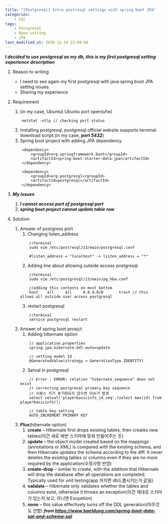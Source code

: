 ```yaml
---
title: "[Postgresql] Intro postresql settings with spring boot JPA"
categories:
    - Sql
tags:
    - Postgresql
    - Base-setting
    - JPA
last_modified_at: 2020-12-14 23:00:00
---
```

***I decided to use postgresql as my db, this is my first postgresql setting experience description***

1. Reason to writing
    - I need to see again my first postgresql with java spring boot JPA setting issues.
    - Sharing my experience

2. Requirement
    1. (in my case, Ubuntu) Ubuntu port open(ufw)
    ```
        netstat -ntlp // checking port status
    ```
    2. Installing postgresql, postgresql official website supports terminal download script.(in my case, ***port 5432***)
    3. Spring boot project with adding JPA dependency
    ```
        <dependency>
            <groupId>org.springframework.boot</groupId>
            <artifactId>spring-boot-starter-data-jpa</artifactId>
        </dependency>
    
        <dependency>
            <groupId>org.postgresql</groupId>
            <artifactId>postgresql</artifactId>
        </dependency>
    ```

3. ***My Issues***
    1. ***I cannot access port of postgresql port***
    2. ***spring boot project cannot update table row***

4. Solution
    1. Answer of posrgress port
        1. Changing listen_address
        ```
            //terminal
            sudo vim /etc/postresql/13/main/postgresql.conf
        
            #listen_address = "localhost" -> listen_address = "*"
        ```
        2. Adding line about allowing outside access postgresql
        ```
            //terminal
            sudo vim /etc/postgresql/13/main/pg_hba.conf
        
            //adding this contents on most bottom
            host    all     all     0.0.0.0/0       trust // this allows all outside user access postgresql
        ```
        3. restart postgresql
        ```
            //terminal
            service postgresql restart
        ```
    2. Answer of spring boot proejct
        1. Adding hibernate option
        ```
            // application.properties
            spring.jpa.hibernate.ddl-auto=update
        
            // setting model Id
            @GeneratedValue(strategy = GenerationType.IDENTITY)
        ```
        2. Setval in postgresql
        ```
            // Error : ERROR: relation "hibernate_sequence" does not exist
            // correcting postgresql primary key sequence
            // 시퀀스 키가 동기화되지 않으면 이슈가 발생
            select setval('playerbasicinfo_id_seq',(select max(id) from playerbasicinfo));
        
            // table key setting
            AUTO_INCREMENT PRIMARY KEY
        ```
    3. ***Plus***(hibernate option)
        1. **create** – Hibernate first drops existing tables, then creates new tables(이건 새로 매번 스키마에 맞춰 만들어주는 듯)
        2. **update** – the object model created based on the mappings (annotations or XML) is compared with the existing schema, and then Hibernate updates the schema according to the diff. It never deletes the existing tables or columns even if they are no more required by the application(수정사항 반영)
        3. **create-drop** – similar to create, with the addition that Hibernate will drop the database after all operations are completed. Typically used for unit testing(app 꺼지면 db드롭시키는거 같음)
        4. **validate** – Hibernate only validates whether the tables and columns exist, otherwise it throws an exception(이건 제대로 스키마가 있는지 보고, 아니면 Excpetion)
        5. **none** – this value effectively turns off the DDL generation(아무것도 안함)
        ***from https://www.baeldung.com/spring-boot-data-sql-and-schema-sql***